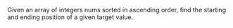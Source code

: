 Given an array of integers nums sorted in ascending order, find the starting and ending position of a given target value.<br>